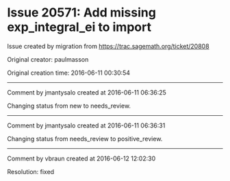 # Issue 20571: Add missing exp_integral_ei to import

Issue created by migration from https://trac.sagemath.org/ticket/20808

Original creator: paulmasson

Original creation time: 2016-06-11 00:30:54




---

Comment by jmantysalo created at 2016-06-11 06:36:25

Changing status from new to needs_review.


---

Comment by jmantysalo created at 2016-06-11 06:36:31

Changing status from needs_review to positive_review.


---

Comment by vbraun created at 2016-06-12 12:02:30

Resolution: fixed
